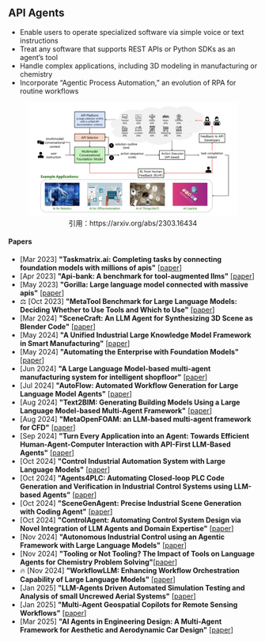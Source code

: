 
## API Agents
* Enable users to operate specialized software via simple voice or text instructions
* Treat any software that supports REST APIs or Python SDKs as an agent’s tool
* Handle complex applications, including 3D modeling in manufacturing or chemistry
* Incorporate “Agentic Process Automation,” an evolution of RPA for routine workflows

<figure style="text-align: center;">
    <img alt="" src="../assets/api_agent.png" width="500" />
    <figcaption style="text-align: center;">引用：https://arxiv.org/abs/2303.16434</figcaption>
</figure>

#### Papers
* [Mar 2023] **"Taskmatrix.ai: Completing tasks by connecting foundation models with millions of apis"** [[paper](https://arxiv.org/abs/2303.16434)]
* [Apr 2023] **"Api-bank: A benchmark for tool-augmented llms"** [[paper](https://arxiv.org/abs/2304.08244)]
* [May 2023] **"Gorilla: Large language model connected with massive apis"** [[paper](https://arxiv.org/abs/2305.15334)]
* ⚖️ [Oct 2023] **"MetaTool Benchmark for Large Language Models: Deciding Whether to Use Tools and Which to Use"** [[paper](https://arxiv.org/abs/2310.03128)]
* [Mar 2024] **"SceneCraft: An LLM Agent for Synthesizing 3D Scene as Blender Code"** [[paper](https://arxiv.org/abs/2403.01248)]
* [May 2024] **"A Unified Industrial Large Knowledge Model Framework in Smart Manufacturing"** [[paper](https://arxiv.org/abs/2312.14428)]
* [May 2024] **"Automating the Enterprise with Foundation Models"** [[paper](https://arxiv.org/abs/2405.03710)]
* [Jun 2024] **"A Large Language Model-based multi-agent manufacturing system for intelligent shopfloor"** [[paper](https://arxiv.org/abs/2405.16887)]
* [Jul 2024] **"AutoFlow: Automated Workflow Generation for Large Language Model Agents"** [[paper](https://arxiv.org/abs/2407.12821)]
* [Aug 2024] **"Text2BIM: Generating Building Models Using a Large Language Model-based Multi-Agent Framework"** [[paper](https://arxiv.org/abs/2408.08054)]
* [Aug 2024] **"MetaOpenFOAM: an LLM-based multi-agent framework for CFD"** [[paper](https://arxiv.org/abs/2407.21320)]
* [Sep 2024] **"Turn Every Application into an Agent: Towards Efficient Human-Agent-Computer Interaction with API-First LLM-Based Agents"** [[paper](https://arxiv.org/pdf/2409.17140)]
* [Oct 2024] **"Control Industrial Automation System with Large Language Models"** [[paper](https://arxiv.org/abs/2409.18009)]
* [Oct 2024] **"Agents4PLC: Automating Closed-loop PLC Code Generation and Verification in Industrial Control Systems using LLM-based Agents"** [[paper](https://arxiv.org/abs/2410.14209)]
* [Oct 2024] **"SceneGenAgent: Precise Industrial Scene Generation with Coding Agent"** [[paper](https://arxiv.org/abs/2410.21909)]
* [Oct 2024] **"ControlAgent: Automating Control System Design via Novel Integration of LLM Agents and Domain Expertise"** [[paper](https://arxiv.org/abs/2410.19811)]
* [Nov 2024] **"Autonomous Industrial Control using an Agentic Framework with Large Language Models"** [[paper](https://arxiv.org/abs/2411.05904)]
* [Nov 2024] **"Tooling or Not Tooling? The Impact of Tools on Language Agents for Chemistry Problem Solving"**[[paper](https://arxiv.org/abs/2411.07228v1)]
* 🔥 [Nov 2024] **"WorkflowLLM: Enhancing Workflow Orchestration Capability of Large Language Models"** [[paper](https://arxiv.org/abs/2411.05451)]
* [Jan 2025] **"LLM-Agents Driven Automated Simulation Testing and Analysis of small Uncrewed Aerial Systems"** [[paper](https://arxiv.org/abs/2501.11864)]
* [Jan 2025] **"Multi-Agent Geospatial Copilots for Remote Sensing Workflows"** [[paper](https://arxiv.org/abs/2501.16254)]
* [Mar 2025] **"AI Agents in Engineering Design: A Multi-Agent Framework for Aesthetic and Aerodynamic Car Design"** [[paper](https://www.arxiv.org/abs/2503.23315)]